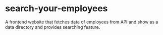 # search-your-employees
A frontend website that fetches data of employees from API and show as a data directory and provides searching feature.

